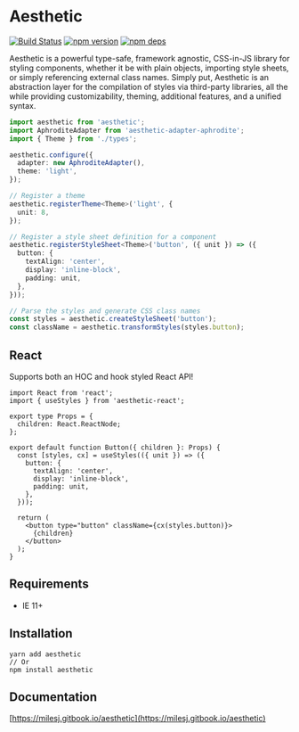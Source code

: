 # Aesthetic

[![Build Status](https://github.com/milesj/aesthetic/workflows/Build/badge.svg)](https://github.com/milesj/aesthetic/actions?query=branch%3Amaster)
[![npm version](https://badge.fury.io/js/aesthetic.svg)](https://www.npmjs.com/package/aesthetic)
[![npm deps](https://david-dm.org/milesj/aesthetic.svg?path=packages/core-legacy)](https://www.npmjs.com/package/aesthetic)

Aesthetic is a powerful type-safe, framework agnostic, CSS-in-JS library for styling components,
whether it be with plain objects, importing style sheets, or simply referencing external class
names. Simply put, Aesthetic is an abstraction layer for the compilation of styles via third-party
libraries, all the while providing customizability, theming, additional features, and a unified
syntax.

```ts
import aesthetic from 'aesthetic';
import AphroditeAdapter from 'aesthetic-adapter-aphrodite';
import { Theme } from './types';

aesthetic.configure({
  adapter: new AphroditeAdapter(),
  theme: 'light',
});

// Register a theme
aesthetic.registerTheme<Theme>('light', {
  unit: 8,
});

// Register a style sheet definition for a component
aesthetic.registerStyleSheet<Theme>('button', ({ unit }) => ({
  button: {
    textAlign: 'center',
    display: 'inline-block',
    padding: unit,
  },
}));

// Parse the styles and generate CSS class names
const styles = aesthetic.createStyleSheet('button');
const className = aesthetic.transformStyles(styles.button);
```

## React

Supports both an HOC and hook styled React API!

```tsx
import React from 'react';
import { useStyles } from 'aesthetic-react';

export type Props = {
  children: React.ReactNode;
};

export default function Button({ children }: Props) {
  const [styles, cx] = useStyles(({ unit }) => ({
    button: {
      textAlign: 'center',
      display: 'inline-block',
      padding: unit,
    },
  }));

  return (
    <button type="button" className={cx(styles.button)}>
      {children}
    </button>
  );
}
```

## Requirements

- IE 11+

## Installation

```
yarn add aesthetic
// Or
npm install aesthetic
```

## Documentation

[https://milesj.gitbook.io/aesthetic](https://milesj.gitbook.io/aesthetic)

